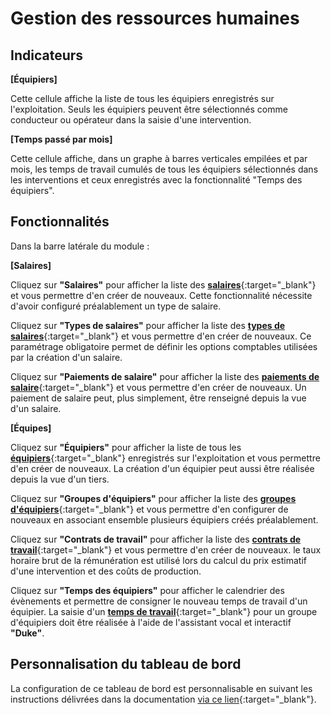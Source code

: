 # Gestion des ressources humaines

## Indicateurs

**[Équipiers]** 

Cette cellule affiche la liste de tous les équipiers enregistrés sur l'exploitation. Seuls les équipiers peuvent être sélectionnés comme conducteur ou opérateur dans la saisie d'une intervention.

**[Temps passé par mois]** 

Cette cellule affiche, dans un graphe à barres verticales empilées et par mois, les temps de travail cumulés de tous les équipiers sélectionnés dans les interventions et ceux enregistrés avec la fonctionnalité "Temps des équipiers".

## Fonctionnalités

Dans la barre latérale du module&nbsp;:

**[Salaires]** 

Cliquez sur **"Salaires"** pour afficher la liste des [**salaires**](https://doc.ekylibre.com/v2/fr/chapitre8/#creasalaire){:target="_blank"} et vous permettre d'en créer de nouveaux. Cette fonctionnalité nécessite d'avoir configuré préalablement un type de salaire.

Cliquez sur **"Types de salaires"** pour afficher la liste des [**types de salaires**](https://doc.ekylibre.com/v2/fr/chapitre8/#typesalaire){:target="_blank"} et vous permettre d'en créer de nouveaux. Ce paramétrage obligatoire permet de définir les options comptables utilisées par la création d'un salaire.

Cliquez sur **"Paiements de salaire"** pour afficher la liste des [**paiements de salaire**](https://doc.ekylibre.com/v2/fr/chapitre8/#paiement){:target="_blank"} et vous permettre d'en créer de nouveaux. Un paiement de salaire peut, plus simplement, être renseigné depuis la vue d'un salaire.

**[Équipes]** 

Cliquez sur **"Équipiers"** pour afficher la liste de tous les [**équipiers**](https://doc.ekylibre.com/v2/fr/chapitre8/#equipiers){:target="_blank"} enregistrés sur l'exploitation et vous permettre d'en créer de nouveaux. La création d'un équipier peut aussi être réalisée depuis la vue d'un tiers.

Cliquez sur **"Groupes d'équipiers"** pour afficher la liste des [**groupes d'équipiers**](https://doc.ekylibre.com/v2/fr/chapitre8/#group-equip){:target="_blank"} et vous permettre d'en configurer de nouveaux en associant ensemble plusieurs équipiers créés préalablement.

Cliquez sur **"Contrats de travail"** pour afficher la liste des [**contrats de travail**](https://doc.ekylibre.com/v2/fr/chapitre8/#contrats){:target="_blank"} et vous permettre d'en créer de nouveaux. le taux horaire brut de la rémunération est utilisé lors du calcul du prix estimatif d'une intervention et des coûts de production.

Cliquez sur **"Temps des équipiers"** pour afficher le calendrier des évènements et permettre de consigner le nouveau temps de travail d'un équipier. La saisie d'un [**temps de travail**](https://doc.ekylibre.com/v2/fr/chapitre8/#temps-equip){:target="_blank"} pour un groupe d'équipiers doit être réalisée à l'aide de l'assistant vocal et interactif **"Duke"**.

## Personnalisation du tableau de bord 

La configuration de ce tableau de bord est personnalisable en suivant les instructions délivrées dans la documentation [via ce lien](https://doc.ekylibre.com/v2/fr/chapitre4/#perso){:target="_blank"}.
